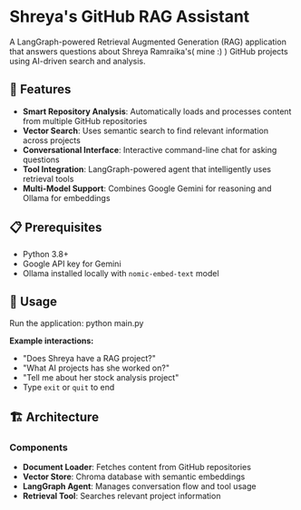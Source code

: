 ﻿# Shreya's GitHub RAG Assistant

A LangGraph-powered Retrieval Augmented Generation (RAG) application that answers questions about Shreya Ramraika's( mine :) ) GitHub projects using AI-driven search and analysis.

## 🚀 Features

- **Smart Repository Analysis**: Automatically loads and processes content from multiple GitHub repositories
- **Vector Search**: Uses semantic search to find relevant information across projects
- **Conversational Interface**: Interactive command-line chat for asking questions
- **Tool Integration**: LangGraph-powered agent that intelligently uses retrieval tools
- **Multi-Model Support**: Combines Google Gemini for reasoning and Ollama for embeddings

## 📋 Prerequisites

- Python 3.8+
- Google API key for Gemini
- Ollama installed locally with `nomic-embed-text` model

## 🎯 Usage

Run the application:
python main.py

**Example interactions:**

- "Does Shreya have a RAG project?"
- "What AI projects has she worked on?"
- "Tell me about her stock analysis project"
- Type `exit` or `quit` to end

## 🏗️ Architecture

### Components

- **Document Loader**: Fetches content from GitHub repositories
- **Vector Store**: Chroma database with semantic embeddings
- **LangGraph Agent**: Manages conversation flow and tool usage
- **Retrieval Tool**: Searches relevant project information


